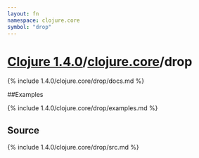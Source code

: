 ```yaml
---
layout: fn
namespace: clojure.core
symbol: "drop"
---
```


# [Clojure 1.4.0](../../)/[clojure.core](../)/drop

{% include 1.4.0/clojure.core/drop/docs.md %}

##Examples

{% include 1.4.0/clojure.core/drop/examples.md %}
## Source
{% include 1.4.0/clojure.core/drop/src.md %}

